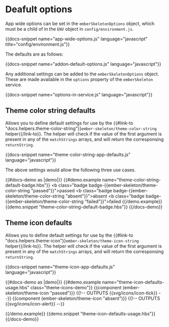 # Deafult options

App wide options can be set in the `emberSkeletonOptions` object, which must be a child of in the `ENV` object in `config/environment.js`.

{{docs-snippet name="app-wide-options.js" language="javascript" title="config/environment.js"}}

The defaults are as follows:

{{docs-snippet name="addon-default-options.js" language="javascript"}}

Any additional settings can be added to the `emberSkeletonOptions` object. These are made available in the `options` property of the `emberSkeleton` service.

{{docs-snippet name="options-in-service.js" language="javascript"}}

## Theme color string defaults

Allows you to define default settings for use by the {{#link-to "docs.helpers.theme-color-string"}}`ember-skeleton/theme-color-string` helper{{/link-to}}. The helper will check if the value of the first argument is present in any of the `matchStrings` arrays, and will return the corresponsing `returnString`.

{{docs-snippet name="theme-color-string-app-defaults.js" language="javascript"}}

The above settings would allow the following three use cases. 

{{#docs-demo as |demo|}}
  {{#demo.example name="theme-color-string-default-badge.hbs"}}
    <b class="badge badge-{{ember-skeleton/theme-color-string "passed"}}">passed</b>
    <!-- OUTPUTS <b class="badge badge-success">passed</b>-->
    <b class="badge badge-{{ember-skeleton/theme-color-string "absent"}}">absent</b>
    <!-- OUTPUTS <b class="badge badge-warning">absent</b> -->
    <b class="badge badge-{{ember-skeleton/theme-color-string "failed"}}">failed</b>
    <!-- OUTPUTS <b class="badge badge-danger">failed</b> -->
  {{/demo.example}}
  {{demo.snippet "theme-color-string-default-badge.hbs"}}
{{/docs-demo}}

## Theme icon defaults

Allows you to define default settings for use by the {{#link-to "docs.helpers.theme-icon"}}`ember-skeleton/theme-icon-string` helper{{/link-to}}. The helper will check if the value of the first argument is present in any of the `matchStrings` arrays, and will return the corresponsing `returnString`.

{{docs-snippet name="theme-icon-app-defaults.js" language="javascript"}}

{{#docs-demo as |demo|}}
  {{#demo.example name="theme-icon-defaults-usage.hbs" class="theme-icons-demo"}}
    {{component (ember-skeleton/theme-icon "passed")}}
    {{!-- OUTPUTS {{svg/icons/icon-tick}} --}}
    {{component (ember-skeleton/theme-icon "absent")}}
    {{!-- OUTPUTS  {{svg/icons/icon-alert}} --}}

  {{/demo.example}}
  {{demo.snippet "theme-icon-defaults-usage.hbs"}}
{{/docs-demo}}



